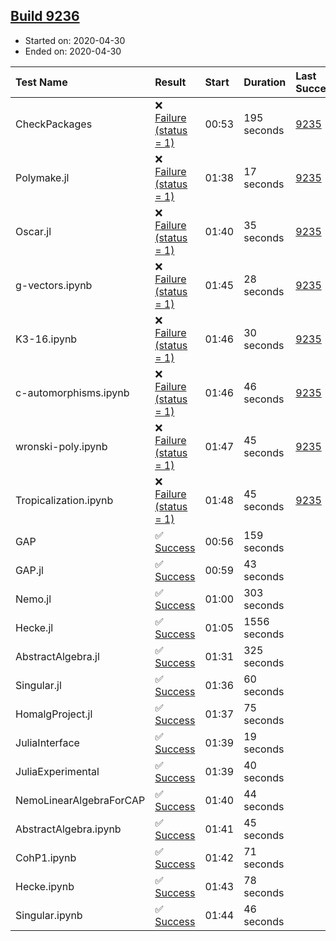 ## [Build 9236](https://oscarci.mathematik.uni-kl.de/job/oscar/9236/)

* Started on: 2020-04-30
* Ended on: 2020-04-30

| Test Name    | Result | Start | Duration | Last Success | First Failure |
|:-------------|:-------|:------|:---------|:-------------|:--------------|
| CheckPackages | ❌ [Failure (status = 1)](https://oscarci.mathematik.uni-kl.de/job/oscar/9236/artifact/logs/build-9236/CheckPackages.log) | 00:53 | 195 seconds | [9235](https://oscarci.mathematik.uni-kl.de/job/oscar/9235/) | [9236](https://oscarci.mathematik.uni-kl.de/job/oscar/9236/) |
| Polymake.jl | ❌ [Failure (status = 1)](https://oscarci.mathematik.uni-kl.de/job/oscar/9236/artifact/logs/build-9236/Polymake.jl.log) | 01:38 | 17 seconds | [9235](https://oscarci.mathematik.uni-kl.de/job/oscar/9235/) | [9236](https://oscarci.mathematik.uni-kl.de/job/oscar/9236/) |
| Oscar.jl | ❌ [Failure (status = 1)](https://oscarci.mathematik.uni-kl.de/job/oscar/9236/artifact/logs/build-9236/Oscar.jl.log) | 01:40 | 35 seconds | [9235](https://oscarci.mathematik.uni-kl.de/job/oscar/9235/) | [9236](https://oscarci.mathematik.uni-kl.de/job/oscar/9236/) |
| g-vectors.ipynb | ❌ [Failure (status = 1)](https://oscarci.mathematik.uni-kl.de/job/oscar/9236/artifact/logs/build-9236/g-vectors.ipynb.log) | 01:45 | 28 seconds | [9235](https://oscarci.mathematik.uni-kl.de/job/oscar/9235/) | [9236](https://oscarci.mathematik.uni-kl.de/job/oscar/9236/) |
| K3-16.ipynb | ❌ [Failure (status = 1)](https://oscarci.mathematik.uni-kl.de/job/oscar/9236/artifact/logs/build-9236/K3-16.ipynb.log) | 01:46 | 30 seconds | [9235](https://oscarci.mathematik.uni-kl.de/job/oscar/9235/) | [9236](https://oscarci.mathematik.uni-kl.de/job/oscar/9236/) |
| c-automorphisms.ipynb | ❌ [Failure (status = 1)](https://oscarci.mathematik.uni-kl.de/job/oscar/9236/artifact/logs/build-9236/c-automorphisms.ipynb.log) | 01:46 | 46 seconds | [9235](https://oscarci.mathematik.uni-kl.de/job/oscar/9235/) | [9236](https://oscarci.mathematik.uni-kl.de/job/oscar/9236/) |
| wronski-poly.ipynb | ❌ [Failure (status = 1)](https://oscarci.mathematik.uni-kl.de/job/oscar/9236/artifact/logs/build-9236/wronski-poly.ipynb.log) | 01:47 | 45 seconds | [9235](https://oscarci.mathematik.uni-kl.de/job/oscar/9235/) | [9236](https://oscarci.mathematik.uni-kl.de/job/oscar/9236/) |
| Tropicalization.ipynb | ❌ [Failure (status = 1)](https://oscarci.mathematik.uni-kl.de/job/oscar/9236/artifact/logs/build-9236/Tropicalization.ipynb.log) | 01:48 | 45 seconds | [9235](https://oscarci.mathematik.uni-kl.de/job/oscar/9235/) | [9236](https://oscarci.mathematik.uni-kl.de/job/oscar/9236/) |
| GAP | ✅ [Success](https://oscarci.mathematik.uni-kl.de/job/oscar/9236/artifact/logs/build-9236/GAP.log) | 00:56 | 159 seconds |  |  |
| GAP.jl | ✅ [Success](https://oscarci.mathematik.uni-kl.de/job/oscar/9236/artifact/logs/build-9236/GAP.jl.log) | 00:59 | 43 seconds |  |  |
| Nemo.jl | ✅ [Success](https://oscarci.mathematik.uni-kl.de/job/oscar/9236/artifact/logs/build-9236/Nemo.jl.log) | 01:00 | 303 seconds |  |  |
| Hecke.jl | ✅ [Success](https://oscarci.mathematik.uni-kl.de/job/oscar/9236/artifact/logs/build-9236/Hecke.jl.log) | 01:05 | 1556 seconds |  |  |
| AbstractAlgebra.jl | ✅ [Success](https://oscarci.mathematik.uni-kl.de/job/oscar/9236/artifact/logs/build-9236/AbstractAlgebra.jl.log) | 01:31 | 325 seconds |  |  |
| Singular.jl | ✅ [Success](https://oscarci.mathematik.uni-kl.de/job/oscar/9236/artifact/logs/build-9236/Singular.jl.log) | 01:36 | 60 seconds |  |  |
| HomalgProject.jl | ✅ [Success](https://oscarci.mathematik.uni-kl.de/job/oscar/9236/artifact/logs/build-9236/HomalgProject.jl.log) | 01:37 | 75 seconds |  |  |
| JuliaInterface | ✅ [Success](https://oscarci.mathematik.uni-kl.de/job/oscar/9236/artifact/logs/build-9236/JuliaInterface.log) | 01:39 | 19 seconds |  |  |
| JuliaExperimental | ✅ [Success](https://oscarci.mathematik.uni-kl.de/job/oscar/9236/artifact/logs/build-9236/JuliaExperimental.log) | 01:39 | 40 seconds |  |  |
| NemoLinearAlgebraForCAP | ✅ [Success](https://oscarci.mathematik.uni-kl.de/job/oscar/9236/artifact/logs/build-9236/NemoLinearAlgebraForCAP.log) | 01:40 | 44 seconds |  |  |
| AbstractAlgebra.ipynb | ✅ [Success](https://oscarci.mathematik.uni-kl.de/job/oscar/9236/artifact/logs/build-9236/AbstractAlgebra.ipynb.log) | 01:41 | 45 seconds |  |  |
| CohP1.ipynb | ✅ [Success](https://oscarci.mathematik.uni-kl.de/job/oscar/9236/artifact/logs/build-9236/CohP1.ipynb.log) | 01:42 | 71 seconds |  |  |
| Hecke.ipynb | ✅ [Success](https://oscarci.mathematik.uni-kl.de/job/oscar/9236/artifact/logs/build-9236/Hecke.ipynb.log) | 01:43 | 78 seconds |  |  |
| Singular.ipynb | ✅ [Success](https://oscarci.mathematik.uni-kl.de/job/oscar/9236/artifact/logs/build-9236/Singular.ipynb.log) | 01:44 | 46 seconds |  |  |
